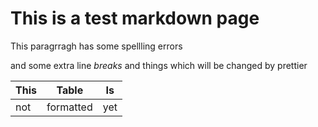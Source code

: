 # This is a test markdown page

This paragrragh has some spellling errors

and some extra line _breaks_ and things which will be changed by prettier

| This | Table     | Is  |
| ---- | --------- | --- |
| not  | formatted | yet |
